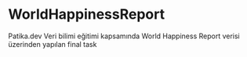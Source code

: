 # WorldHappinessReport
Patika.dev Veri bilimi eğitimi kapsamında World Happiness Report verisi üzerinden yapılan final task
